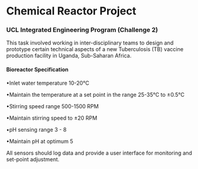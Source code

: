 # Chemical Reactor Project

### UCL Integrated Engineering Program (Challenge 2)

This task involved working in inter-disciplinary teams to design and prototype certain technical aspects of a new Tuberculosis (TB) vaccine production facility in Uganda, Sub-Saharan Africa.



#### Bioreactor Specification

•Inlet water temperature 10-20°C

•Maintain the temperature at a set point in the range 25-35°C to ±0.5°C

•Stirring speed range 500-1500 RPM

•Maintain stirring speed to ±20 RPM

•pH sensing range 3 - 8

•Maintain pH at optimum 5

All sensors should log data and provide a user interface for monitoring and set-point adjustment.

